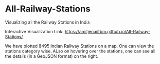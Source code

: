# All-Railway-Stations
Visualizing all the Railway Stations in India

Interactive Visualization Link: https://amitjenaiitbm.github.io/All-Railway-Stations/

We have plotted 8495 Indian Railway Stations on a map. One can view the stations category wise. ALso on hovering over the stations, one can see all the details (in a GeoJSON format) on the right.
